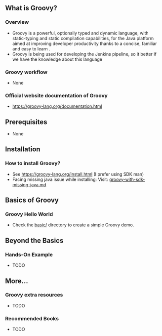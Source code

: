 ## What is Groovy?

### Overview

- Groovy is a powerful, optionally typed and dynamic language, with static-typing and static compilation capabilities, for the Java platform aimed at improving developer productivity thanks to a concise, familiar and easy to learn .
- Groovy is being used for developing the Jenkins pipeline, so it better if we have the knowledge about this language

### Groovy workflow

- None

### Official website documentation of Groovy

- https://groovy-lang.org/documentation.html

## Prerequisites

- None

## Installation

### How to install Groovy?

- See https://groovy-lang.org/install.html (I prefer using SDK man)
- Facing missing java issue while installing: Visit: [groovy-with-sdk-missing-java.md](.././../troubleshooting/installation/groovy-with-sdk-missing-java.md)

## Basics of Groovy

### Groovy Hello World

- Check the [basic/](./basic/) directory to create a simple Groovy demo.

## Beyond the Basics

### Hands-On Example

- TODO

## More...

### Groovy extra resources

- TODO

### Recommended Books

- TODO
